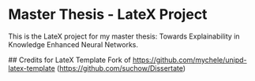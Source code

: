 # Master Thesis - LateX Project
This is the LateX project for my master thesis: Towards Explainability in Knowledge Enhanced Neural Networks.

## Credits for LateX Template
Fork of https://github.com/mychele/unipd-latex-template (https://github.com/suchow/Dissertate)
